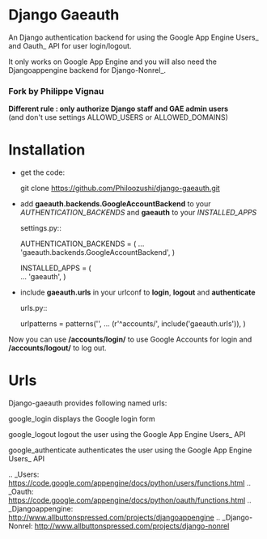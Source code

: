 # Django Gaeauth

An Django authentication backend for using the Google App Engine Users_ and Oauth_ API for user login/logout.

It only works on Google App Engine and you will also need the Djangoappengine backend for Django-Nonrel_.


### Fork by Philippe Vignau

**Different rule : only authorize Django staff and GAE admin users**  
(and don't use settings ALLOWD_USERS or ALLOWED_DOMAINS)


# Installation

* get the code:

    git clone https://github.com/Philoozushi/django-gaeauth.git
   


* add **gaeauth.backends.GoogleAccountBackend** to your *AUTHENTICATION_BACKENDS* 
  and **gaeauth** to your *INSTALLED_APPS*

  settings.py::

    AUTHENTICATION_BACKENDS = (
          ...
          'gaeauth.backends.GoogleAccountBackend', 
    )

    INSTALLED_APPS = (      
          ...
          'gaeauth',
    )


* include **gaeauth.urls** in your urlconf to **login**, **logout** and **authenticate**
  
  urls.py::
   
    urlpatterns = patterns('',
         ...
         (r'^accounts/', include('gaeauth.urls')),
    )

Now you can use **/accounts/login/** to use Google Accounts for login and **/accounts/logout/** to log out. 


# Urls

Django-gaeauth provides following named urls:

google_login
  displays the Google login form

google_logout
  logout the user using the Google App Engine Users_ API

google_authenticate
  authenticates the user using the Google App Engine Users_ API


.. _Users: https://code.google.com/appengine/docs/python/users/functions.html
.. _Oauth: https://code.google.com/appengine/docs/python/oauth/functions.html
.. _Djangoappengine: http://www.allbuttonspressed.com/projects/djangoappengine
.. _Django-Nonrel: http://www.allbuttonspressed.com/projects/django-nonrel
